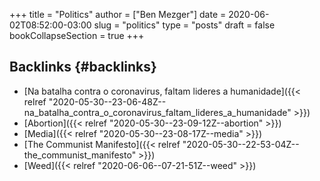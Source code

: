 +++
title = "Politics"
author = ["Ben Mezger"]
date = 2020-06-02T08:52:00-03:00
slug = "politics"
type = "posts"
draft = false
bookCollapseSection = true
+++

## Backlinks {#backlinks}

- [Na batalha contra o coronavirus, faltam lideres a humanidade]({{< relref "2020-05-30--23-06-48Z--na_batalha_contra_o_coronavirus_faltam_lideres_a_humanidade" >}})
- [Abortion]({{< relref "2020-05-30--23-09-12Z--abortion" >}})
- [Media]({{< relref "2020-05-30--23-08-17Z--media" >}})
- [The Communist Manifesto]({{< relref "2020-05-30--22-53-04Z--the_communist_manifesto" >}})
- [Weed]({{< relref "2020-06-06--07-21-51Z--weed" >}})
